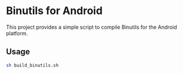 # Binutils for Android

This project provides a simple script to compile Binutils for the Android platform.

## Usage


   ```sh
   sh build_binutils.sh
   ```
